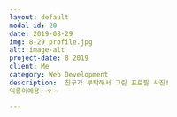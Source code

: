 ```yaml
---
layout: default
modal-id: 20
date: 2019-08-29
img: 8-29 profile.jpg
alt: image-alt
project-date: 8 2019
client: Me
category: Web Development
description:  친구가 부탁해서 그린 프로필 사진!
익룡이예용☞~▽~☞

---
```

